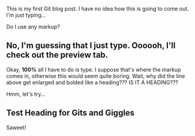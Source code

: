 This is my first Git blog post. I have no idea how this is going to come out. I'm just typing...

Do I use any markup?

No, I'm guessing that I just type. Oooooh, I'll check out the preview tab.
---
Okay, **100%** all I have to do is type. I suppose that's where the markup comes in, otherwise this would seem quite boring.
Wait, why did the line above get enlarged and bolded like a heading??? IS IT A HEADING???

Hmm, let's try...

Test Heading for Gits and Giggles
---
Saweet!
